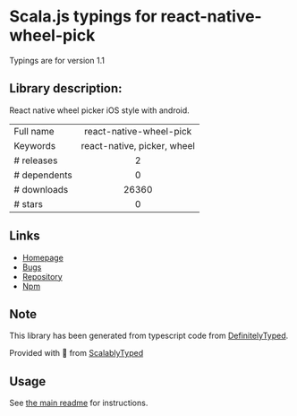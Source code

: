 
# Scala.js typings for react-native-wheel-pick

Typings are for version 1.1

## Library description:
React native wheel picker iOS style with android.

|                    |                 |
| ------------------ | :-------------: |
| Full name          | react-native-wheel-pick |
| Keywords           | react-native, picker, wheel |
| # releases         | 2 |
| # dependents       | 0 |
| # downloads        | 26360 |
| # stars            | 0 |

## Links
- [Homepage](https://github.com/TronNatthakorn/react-native-wheel-pick#readme)
- [Bugs](https://github.com/TronNatthakorn/react-native-wheel-pick/issues)
- [Repository](https://github.com/TronNatthakorn/react-native-wheel-pick)
- [Npm](https://www.npmjs.com/package/react-native-wheel-pick)
    


## Note
This library has been generated from typescript code from [DefinitelyTyped](https://definitelytyped.org).

Provided with :purple_heart: from [ScalablyTyped](https://github.com/oyvindberg/ScalablyTyped)

## Usage
See [the main readme](../../readme.md) for instructions.


